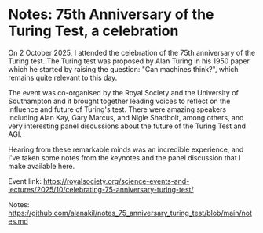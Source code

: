 # Notes: 75th Anniversary of the Turing Test, a celebration
On 2 October 2025, I attended the celebration of the 75th anniversary of the Turing test. The Turing test was proposed by Alan Turing in his 1950 paper which he started by raising the question: "Can machines think?", which remains quite relevant to this day.

The event was co-organised by the Royal Society and the University of Southampton and it brought together leading voices to reflect on the influence and future of Turing's test.
There were amazing speakers including Alan Kay, Gary Marcus, and Nigle Shadbolt, among others, and very interesting panel discussions about the future of the Turing Test and AGI.

Hearing from these remarkable minds was an incredible experience, and I've taken some notes from the keynotes and the panel discussion that I make available here.

Event link: https://royalsociety.org/science-events-and-lectures/2025/10/celebrating-75-anniversary-turing-test/

Notes: https://github.com/alanakil/notes_75_anniversary_turing_test/blob/main/notes.md
